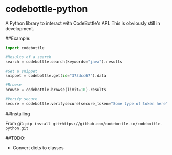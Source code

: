 # codebottle-python
A Python library to interact with CodeBottle's API.
This is obviously still in development.

##Example:
```python
import codebottle

#Results of a search
search = codebottle.search(keywords="java").results

#Get a snippet
snippet = codebottle.get(id="373dcc67").data

#Browse
browse = codebottle.browse(limit=10).results

#Verify secure
secure = codebottle.verifysecure(secure_token="Some type of token here")
```

##Installing

From git:
```pip install git+https://github.com/codebottle-io/codebottle-python.git```

##TODO:

- Convert dicts to classes
